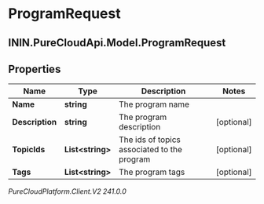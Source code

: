 # ProgramRequest

## ININ.PureCloudApi.Model.ProgramRequest

## Properties

|Name | Type | Description | Notes|
|------------ | ------------- | ------------- | -------------|
| **Name** | **string** | The program name | |
| **Description** | **string** | The program description | [optional] |
| **TopicIds** | **List&lt;string&gt;** | The ids of topics associated to the program | [optional] |
| **Tags** | **List&lt;string&gt;** | The program tags | [optional] |



_PureCloudPlatform.Client.V2 241.0.0_
